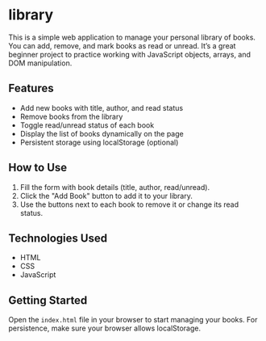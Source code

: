 # library
This is a simple web application to manage your personal library of books. You can add, remove, and mark books as read or unread. It’s a great beginner project to practice working with JavaScript objects, arrays, and DOM manipulation.
## Features
- Add new books with title, author, and read status
- Remove books from the library
- Toggle read/unread status of each book
- Display the list of books dynamically on the page
- Persistent storage using localStorage (optional)

## How to Use
1. Fill the form with book details (title, author, read/unread).
2. Click the "Add Book" button to add it to your library.
3. Use the buttons next to each book to remove it or change its read status.

## Technologies Used
- HTML
- CSS
- JavaScript

## Getting Started
Open the `index.html` file in your browser to start managing your books. For persistence, make sure your browser allows localStorage.
